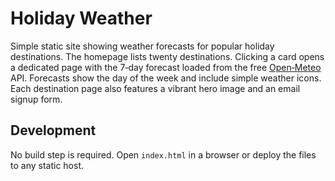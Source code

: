 # Holiday Weather

Simple static site showing weather forecasts for popular holiday destinations. The homepage lists twenty destinations. Clicking a card opens a dedicated page with the 7‑day forecast loaded from the free [Open‑Meteo](https://open-meteo.com/) API. Forecasts show the day of the week and include simple weather icons. Each destination page also features a vibrant hero image and an email signup form.

## Development
No build step is required. Open `index.html` in a browser or deploy the files to any static host.
